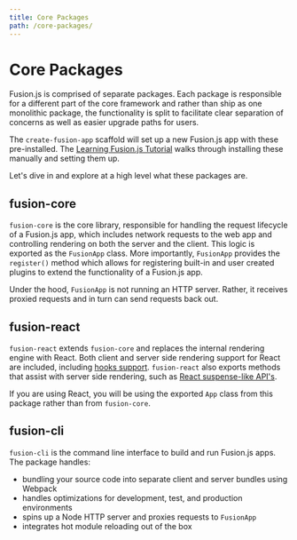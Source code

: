 ```yaml
---
title: Core Packages
path: /core-packages/
---
```


# Core Packages

Fusion.js is comprised of separate packages. Each package is responsible for a different part of the core framework and rather than ship as one monolithic package, the functionality is split to facilitate clear separation of concerns as well as easier upgrade paths for users.

The `create-fusion-app` scaffold will set up a new Fusion.js app with these pre-installed. The [Learning Fusion.js Tutorial](/docs/learning-fusionjs-tutorial) walks through installing these manually and setting them up.

Let's dive in and explore at a high level what these packages are.

## fusion-core

`fusion-core` is the core library, responsible for handling the request lifecycle of a Fusion.js app, which includes network requests to the web app and controlling rendering on both the server and the client. This logic is exported as the `FusionApp` class. More importantly, `FusionApp` provides the `register()` method which allows for registering built-in and user created plugins to extend the functionality of a Fusion.js app.

Under the hood, `FusionApp` is not running an HTTP server. Rather, it receives proxied requests and in turn can send requests back out.

## fusion-react

`fusion-react` extends `fusion-core` and replaces the internal rendering engine with React. Both client and server side rendering support for React are included, including [hooks support](/api/fusion-react#useservice). `fusion-react` also exports methods that assist with server side rendering, such as [React suspense-like API's](/api/fusion-react#prepared).

If you are using React, you will be using the exported `App` class from this package rather than from `fusion-core`.

## fusion-cli

`fusion-cli` is the command line interface to build and run Fusion.js apps. The package handles:

* bundling your source code into separate client and server bundles using Webpack
* handles optimizations for development, test, and production environments
* spins up a Node HTTP server and proxies requests to `FusionApp`
* integrates hot module reloading out of the box

<!-- In the [next section](/docs/core-concepts/basic-principles), we'll cover the basics of Fusion.js and how the framework works at a high level. -->
